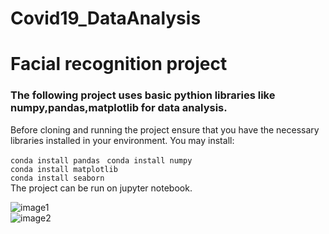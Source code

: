 # Covid19_DataAnalysis
# Facial recognition project

### The following project uses basic pythion libraries like numpy,pandas,matplotlib for data analysis.
Before cloning and running the project ensure that you have the necessary libraries installed in your environment.
You may install:<br>

```conda install pandas ```
```conda install numpy ```<br>
```conda install matplotlib```<br>
```conda install seaborn```<br>
The project can be run on jupyter notebook.

![image1](https://github.com/Surajv311/Covid19_DataAnalysis/blob/master/img1.jpg) <br>
![image2](https://github.com/Surajv311/Covid19_DataAnalysis/blob/master/img2.jpg)
